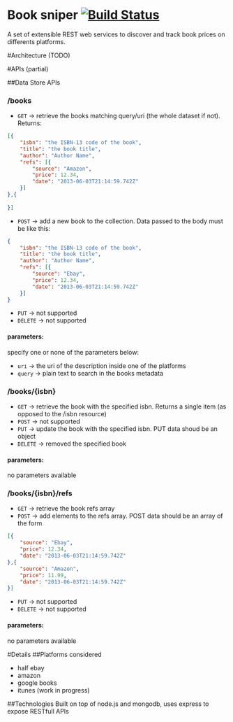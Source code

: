 Book sniper [![Build Status](https://travis-ci.org/arianna-thread/book-sniper.png?branch=master)](https://travis-ci.org/arianna-thread/book-sniper)
===========
A set of extensible REST web services to discover and track book prices on differents platforms.

#Architecture (TODO)

#APIs (partial)

##Data Store APIs

### /books
* `GET` -> retrieve the books matching query/uri (the whole dataset if not). Returns:

```JSON
[{
    "isbn": "the ISBN-13 code of the book",
    "title": "the book title",
    "author": "Author Name",
    "refs": [{
        "source": "Amazon",
        "price": 12.34,
        "date": "2013-06-03T21:14:59.742Z"
    }]
},{
    
}]
```
* `POST` -> add a new book to the collection. Data passed to the body must be like this:

```JSON
{
    "isbn": "the ISBN-13 code of the book",
    "title": "the book title",
    "author": "Author Name",
    "refs": [{
        "source": "Ebay",
        "price": 12.34,
        "date": "2013-06-03T21:14:59.742Z"
    }]
}
```
* `PUT` -> not supported
* `DELETE` -> not supported


#### parameters:
specify one or none of the parameters below:

* `uri` -> the uri of the description inside one of the platforms
* `query` -> plain text to search in the books metadata

 


### /books/{isbn}
* `GET` -> retrieve the book with the specified isbn. Returns a single item (as opposed to the /isbn resource)
* `POST` -> not supported
* `PUT` -> update the book with the specified isbn. PUT data shoud be an object
* `DELETE` -> removed the specified book

#### parameters:
no parameters available

### /books/{isbn}/refs
* `GET` -> retrieve the book refs array
* `POST` -> add elements to the refs array. POST data should be an array of the form

```JSON
[{
    "source": "Ebay",
    "price": 12.34,
    "date": "2013-06-03T21:14:59.742Z"
},{
    "source": "Amazon",
    "price": 11.99,
    "date": "2013-06-03T21:14:59.742Z"
}]
```
* `PUT` -> not supported
* `DELETE` -> not supported

#### parameters:
no parameters available

#Details
##Platforms considered
* half ebay 
* amazon 
* google books
* itunes (work in progress)

##Technologies
Built on top of node.js and mongodb, uses express to expose RESTfull APIs
